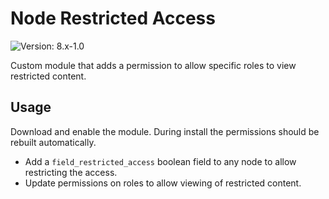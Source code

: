 # Node Restricted Access
<img src="https://badgen.net/badge/version/8.x-1.0.0/cyan?icon=github" alt="Version: 8.x-1.0"/>

Custom module that adds a permission to allow specific roles to view restricted content.

## Usage
Download and enable the module. During install the permissions should be rebuilt automatically.

* Add a `field_restricted_access` boolean field to any node to allow restricting the access.
* Update permissions on roles to allow viewing of restricted content.